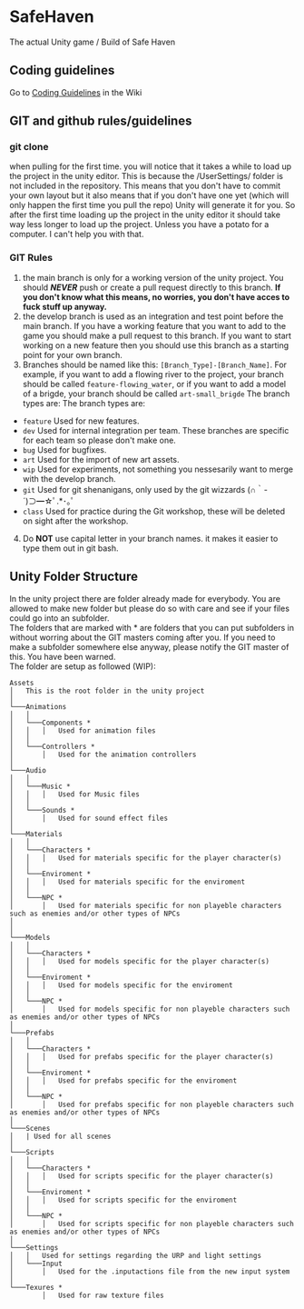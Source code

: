 # SafeHaven

The actual Unity game / Build of Safe Haven

## Coding guidelines

Go to [Coding Guidelines](https://github.com/AIM-GAME-PROJECT-group-b/SafeHaven/wiki/Coding-Guidelines) in the Wiki

## GIT and github rules/guidelines

### git clone

when pulling for the first time. you will notice that it takes a while to load up the project in the unity editor. This is because the /UserSettings/ folder is not included in the repository. This means that you don't have to commit your own layout but it also means that if you don't have one yet (which will only happen the first time you pull the repo) Unity will generate it for you. So after the first time loading up the project in the unity editor it should take way less longer to load up the project. Unless you have a potato for a computer. I can't help you with that.

### GIT Rules

1. the main branch is only for a working version of the unity project. You should ***NEVER*** push or create a pull request directly to this branch. **If you don't know what this means, no worries, you don't have acces to fuck stuff up anyway.**
2. the develop branch is used as an integration and test point before the main branch. If you have a working feature that you want to add to the game you should make a pull request to this branch. If you want to start working on a new feature then you should use this branch as a starting point for your own branch.
3. Branches should be named like this: ```[Branch_Type]-[Branch_Name]```. For example, if you want to add a flowing river to the project, your branch should be called ```feature-flowing_water```, or if you want to add a model of a brigde, your branch should be called ```art-small_brigde```
    The branch types are:
   The branch types are:
  - `feature` Used for new features.
  - `dev` Used for internal integration per team. These branches are specific for each team so please don't make one.
  - `bug` Used for bugfixes.
  - `art` Used for the import of new art assets.
  - `wip` Used for experiments, not something you nessesarily want to merge with the develop branch.
  - `git` Used for git shenanigans, only used by the git wizzards (∩｀-´)⊃━☆ﾟ.*･｡ﾟ
  - `class` Used for practice during the Git workshop, these will be deleted on sight after the workshop.
4. Do **NOT** use capital letter in your branch names. it makes it easier to type them out in git bash.

## Unity Folder Structure

In the unity project there are folder already made for everybody. You are allowed to make new folder but please do so with care and see if your files could go into an subfolder.  
The folders that are marked with * are folders that you can put subfolders in without worring about the GIT masters coming after you. If you need to make a subfolder somewhere else anyway, please notify the GIT master of this. You have been warned.  
The folder are setup as followed (WIP):

```
Assets  
│   This is the root folder in the unity project
│
└───Animations
│   │
│   └───Components *
│   │   │   Used for animation files
│   │
│   └───Controllers *
│       │   Used for the animation controllers
│
└───Audio
│   │
│   └───Music *
│   │   │   Used for Music files
│   │
│   └───Sounds *
│       │   Used for sound effect files
│
└───Materials
│   │
│   └───Characters *
│   │   │   Used for materials specific for the player character(s)
│   │
│   └───Enviroment *
│   │   │   Used for materials specific for the enviroment
│   │
│   └───NPC *
│       │   Used for materials specific for non playeble characters such as enemies and/or other types of NPCs
│
│
└───Models
│   │
│   └───Characters *
│   │   │   Used for models specific for the player character(s)
│   │
│   └───Enviroment *
│   │   │   Used for models specific for the enviroment
│   │
│   └───NPC *
│       │   Used for models specific for non playeble characters such as enemies and/or other types of NPCs
│
└───Prefabs
│   │
│   └───Characters *
│   │   │   Used for prefabs specific for the player character(s)
│   │
│   └───Enviroment *
│   │   │   Used for prefabs specific for the enviroment
│   │
│   └───NPC *
│       │   Used for prefabs specific for non playeble characters such as enemies and/or other types of NPCs
│
└───Scenes
│   | Used for all scenes
│
└───Scripts
│   │
│   └───Characters *
│   │   │   Used for scripts specific for the player character(s)
│   │
│   └───Enviroment *
│   │   │   Used for scripts specific for the enviroment
│   │
│   └───NPC *
│       │   Used for scripts specific for non playeble characters such as enemies and/or other types of NPCs
│
└───Settings
│   │   Used for settings regarding the URP and light settings
│   └───Input
│       │   Used for the .inputactions file from the new input system
│
└───Texures *
        │   Used for raw texture files
```
